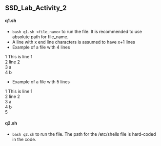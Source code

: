 ## SSD_Lab_Activity_2



#### q1.sh
- `bash q1.sh <file_name>` to run the file. It is recommended to use absolute path for file_name.
- A line with x end line characters is assumed to have x+1 lines
- Example of a file with 4 lines

1 This is line 1   
2 line 2        
3 a             
4 b

- Example of a file with 5 lines

1 This is line 1  
2 line 2  
3 a  
4 b  
5





#### q2.sh
- `bash q2.sh` to run the file. The path for the /etc/shells file is hard-coded in the code.




